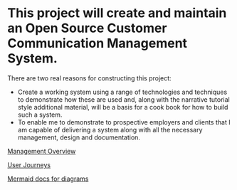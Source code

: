# This project will create and maintain an Open Source Customer Communication Management System.

There are two real reasons for constructing this project:

- Create a working system using a range of technologies and techniques to demonstrate how these are used and, along with the narrative tutorial style additional material, will be a basis for a cook book for how to build such a system.
- To enable me to demonstrate to prospective employers and clients that I am capable of delivering a system along with all the necessary management, design and documentation.


[Management Overview](/Open-Source-Customer-Communication-Management-System/Management-Overview)


[User Journeys](/User%2DJourneys)

[ Mermaid docs for diagrams](https://mermaid-js.github.io/mermaid/#/)